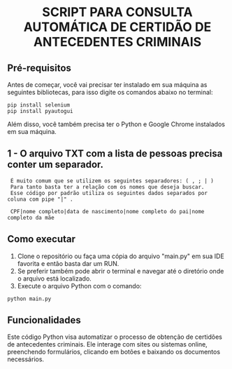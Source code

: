 <h1 align="center"> SCRIPT PARA CONSULTA AUTOMÁTICA DE CERTIDÃO DE ANTECEDENTES CRIMINAIS </h1>

## Pré-requisitos

Antes de começar, você vai precisar ter instalado em sua máquina as seguintes bibliotecas, para isso digite os comandos abaixo no terminal:

```
pip install selenium
pip install pyautogui
```


Além disso, você também precisa ter o Python e Google Chrome instalados em sua máquina.

## 1 - O arquivo TXT com a lista de pessoas precisa conter um separador. 

     É muito comum que se utilizem os seguintes separadores: ( , ; | )
     Para tanto basta ter a relação com os nomes que deseja buscar.
     Esse código por padrão utiliza os seguintes dados separados por coluna com pipe "|" .

     CPF|nome completo|data de nascimento|nome completo do pai|nome completo da mãe

## Como executar

1. Clone o repositório ou faça uma cópia do arquivo "main.py" em sua IDE favorita e então basta dar um RUN.
2. Se preferir também pode abrir o terminal e navegar até o diretório onde o arquivo está localizado.
3. Execute o arquivo Python com o comando:
```
python main.py
```

## Funcionalidades

Este código Python visa automatizar o processo de obtenção de certidões de antecedentes criminais. Ele interage com sites ou sistemas online, preenchendo formulários, clicando em botões e baixando os documentos necessários.
